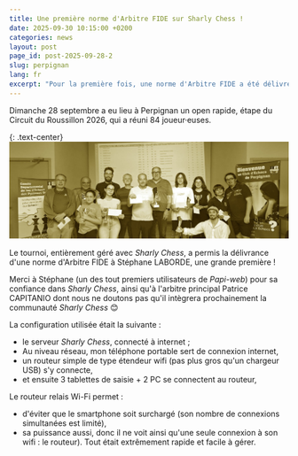 ```yaml
---
title: Une première norme d'Arbitre FIDE sur Sharly Chess !
date: 2025-09-30 10:15:00 +0200
categories: news
layout: post
page_id: post-2025-09-28-2
slug: perpignan
lang: fr
excerpt: "Pour la première fois, une norme d'Arbitre FIDE a été délivrée sur un tournoi entièrement géré par _Sharly Chess_."
---
```


Dimanche 28 septembre a eu lieu à Perpignan un open rapide, étape du Circuit du Roussillon 2026, qui a réuni 84 joueur·euses.

{: .text-center}
![Open rapide du Circuit du Roussillon 2026, le 28 septembre 2025 à Perpignan](/assets/images/20250928-perpignan/20250928-perpignan.jpg)

Le tournoi, entièrement géré avec _Sharly Chess_, a permis la délivrance d'une norme d'Arbitre FIDE à Stéphane LABORDE, une grande première !

Merci à Stéphane (un des tout premiers utilisateurs de _Papi-web_) pour sa confiance dans _Sharly Chess_, ainsi qu'à l'arbitre principal Patrice CAPITANIO dont nous ne doutons pas qu'il intègrera prochainement la communauté _Sharly Chess_ 😊

La configuration utilisée était la suivante :
- le serveur _Sharly Chess_, connecté à internet ;
- Au niveau réseau, mon téléphone portable sert de connexion internet, 
- un routeur simple de type étendeur wifi (pas plus gros qu'un chargeur USB) s'y connecte, 
- et ensuite 3 tablettes de saisie + 2 PC se connectent au routeur,

Le routeur relais Wi-Fi permet :
- d'éviter que le smartphone soit surchargé (son nombre de connexions simultanées est limité),
- sa puissance aussi, donc il ne voit ainsi qu'une seule connexion à son wifi : le routeur). Tout était extrêmement rapide et facile à gérer.
